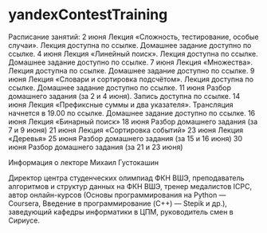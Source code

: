 # yandexContestTraining

Расписание занятий:
2 июня	Лекция «Сложность, тестирование, особые случаи». Лекция доступна по ссылке. Домашнее задание доступно по ссылке.
4 июня	Лекция «Линейный поиск». Лекция доступна по ссылке. Домашнее задание доступно по ссылке.
7 июня	Лекция «Множества». Лекция доступна по ссылке. Домашнее задание доступно по ссылке.
9 июня	Лекция «Словари и сортировка подсчётом». Лекция доступна по ссылке. Домашнее задание доступно по ссылке.
11 июня	Разбор домашнего задания (за 2 и 4 июня). Запись доступна по ссылке.
14 июня	Лекция «Префиксные суммы и два указателя». Трансляция начнется в 19.00 по ссылке. Домашнее задание доступно по ссылке.
16 июня	Лекция «Бинарный поиск»
18 июня	Разбор домашнего задания (за 7 и 9 июня)
21 июня	Лекция «Сортировка событий»
23 июня	Лекция «Деревья»
25 июня	Разбор домашнего задания (за 15 и 16 июня)
30 июня	Разбор домашнего задания (за 21 и 23 июня)

Информация о лекторе
Михаил Густокашин

Директор центра студенческих олимпиад ФКН ВШЭ, преподаватель алгоритмов и структур данных на ФКН ВШЭ, тренер медалистов ICPC, автор онлайн-курсов (Основы программирования на Python — Coursera, Введение в программирование (C++) — Stepik и др.), заведующий кафедры информатики в ЦПМ, руководитель смен в Сириусе.